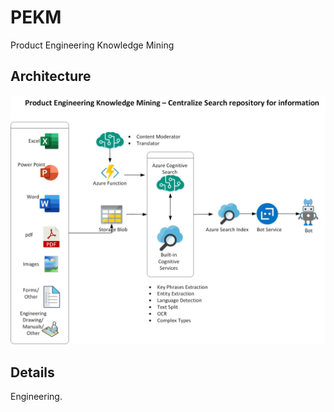 # PEKM
Product Engineering Knowledge Mining

## Architecture
![alt text](https://github.com/balakreshnan/PEKM/blob/master/PE-KM.jpg "Architecture")

## Details
Engineering.
